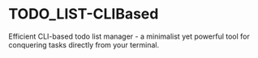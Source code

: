 # TODO_LIST-CLIBased
Efficient CLI-based todo list manager -  a minimalist yet powerful tool for conquering tasks directly from your terminal.
